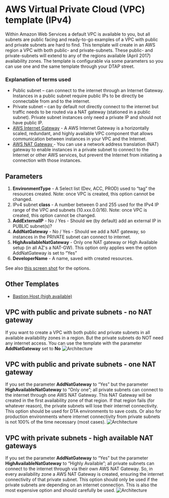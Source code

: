 # AWS Virtual Private Cloud (VPC) template (IPv4)
Within Amazon Web Services a default VPC is available to you, but all subnets are public facing and ready-to-go examples of a VPC with public and private subnets are hard to find. This template will create in an AWS region a VPC with both public- and private-subnets. These public- and private-subnets will extend to any of the regions available (April 2017) availability zones. The template is configurable via some parameters so you can use one and the same template through your DTAP street.

### Explanation of terms used
* Public subnet – can connect to the internet through an Internet Gateway. Instances in a public subnet require public IPs to be directly be connectable from and to the internet.
* Private subnet – can by default not directly connect to the internet but traffic needs to be routed via a NAT gateway (stationed in a public subnet). Private subnet instances only need a private IP and should not have public IP.
* <a href="https://docs.aws.amazon.com/AmazonVPC/latest/UserGuide/VPC_Internet_Gateway.html" target="_blank">AWS Internet Gateway</a> - A AWS Internet Gateway is a horizontally scaled, redundant, and highly available VPC component that allows communication between instances in your VPC and the Internet.
* <a href="https://docs.aws.amazon.com/AmazonVPC/latest/UserGuide/vpc-nat-gateway.html" target="_blank">AWS NAT Gateway </a> - You can use a network address translation (NAT) gateway to enable instances in a private subnet to connect to the Internet or other AWS services, but prevent the Internet from initiating a connection with those instances.

## Parameters
1. **EnvironmentType** - A Select list (Dev, ACC, PROD) used to “tag” the resources created. Note: once VPC is created, this option cannot be changed.
1. IPv4 subnet **class** - A number between 0 and 255 used for the IPv4 IP range of the VPC and subnets (10.xxx.0.0/16). Note: once VPC is created, this option cannot be changed.
1. **AddExternalIP** - No / Yes - Should we (by default) add an external IP in PUBLIC subnet(s)? 
1. **AddNatGateway** - No / Yes - Should we add a NAT gateway, so instances in the PRIVATE subnet can connect to internet.
1. **HighAvailableNatGateway** - Only one NAT gateway or High Available setup (in all AZ's a NAT-GW). This option only applies wen the option AddNatGateway is set to “Yes”
1. **DeveloperName** - A name, saved with created resources.

See also <a href="./images/Create-Stack-Parameters.png?raw=true" target="_blank">this screen shot</a> for the options.

## Other Templates
* [Bastion Host (high available)](../bastion/)

## VPC with public and private subnets - no NAT gateway
If you want to create a VPC with both public and private subnets in all available availability zones in a region. But the private subnets do NOT need any internet access. You can use the template with the parameter **AddNatGateway** set to **No**
![Architecture](./images/VPC-Private-No-Internet-access-four-regions.png?raw=true "VPC, private subnets has no internet connectivity")

## VPC with public and private subnets - one NAT gateway
If you set the parameter **AddNatGateway** to “Yes” but the parameter **HighAvailableNatGateway** to “Only one”; all private subnets can connect to the internet through one AWS NAT Gateway. This NAT Gateway will be created in the first availability zone of that region. If that region fails (for whatever reason), the private subnets will lose their internet connectivity. This option should be used for DTA environments to save costs. Or also for production environments where internet connectivity from private subnets is not 100% of the time necessary (most cases).
![Architecture](./images/VPC-One-NAT-GW-four-regions.png?raw=true "VPC with one NAT gateway")

## VPC with private subnets - high available NAT gateways
If you set the parameter **AddNatGateway** to “Yes” but the parameter **HighAvailableNatGateway** to “Highly Available”; all private subnets can connect to the internet through via their own AWS NAT Gateway. So, in every availability zone a AWS NAT Gateway is created, ensuring the internet connectivity of that private subnet. This option should only be used if the private subnets are depending on an internet connection. This is also the most expensive option and should carefully be used.
![Architecture](./images/VPC-HA-four-regions.png?raw=true "VPC high available setup")


